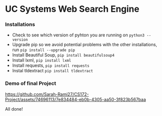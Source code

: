 # UC Systems Web Search Engine
### Installations
  - Check to see which version of pyhton you are running on `python3 --version`
  - Upgrade pip so we avoid potential problems with the other installations, run `pip install --upgrade pip` 
  - Install Beautiful Soup, `pip install beautifulsoup4`
  - Install lxml, `pip install lxml`
  - Install requests, `pip install requests`
  - Instal tldextract `pip install tldextract`

### Demo of final Project
https://github.com/Sarah-Rami27/CS172-Project/assets/74696113/7e834484-eb0b-4305-aa50-3f823b567baa


  
  All done!
